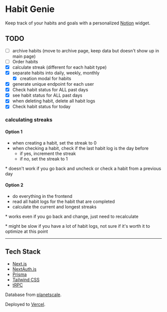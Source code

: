 # Habit Genie

Keep track of your habits and goals with a personalized [Notion](https://www.notion.so/) widget.

## TODO

- [ ] archive habits (move to archive page, keep data but doesn't show up in main page)
- [ ] Order habits
- [x] calculate streak (different for each habit type)
- [x] separate habits into daily, weekly, monthly
  - [x] creation modal for habits
- [x] generate unique endpoint for each user
- [x] Check habit status for ALL past days
- [x] see habit status for ALL past days
- [x] when deleting habit, delete all habit logs
- [x] Check habit status for today

### calculating streaks

#### Option 1

- when creating a habit, set the streak to 0
- when checking a habit, check if the last habit log is the day before
  - if yes, increment the streak
  - if no, set the streak to 1

\* doesn't work if you go back and uncheck or check a habit from a previous day

#### Option 2

- do everything in the frontend
- read all habit logs for the habit that are completed
- calculate the current and longest streaks

\* works even if you go back and change, just need to recalculate

\* might be slow if you have a lot of habit logs, not sure if it's worth it to optimize at this point

---

## Tech Stack

- [Next.js](https://nextjs.org)
- [NextAuth.js](https://next-auth.js.org)
- [Prisma](https://prisma.io)
- [Tailwind CSS](https://tailwindcss.com)
- [tRPC](https://trpc.io)

Database from [planetscale](https://www.planetscale.com/).

Deployed to [Vercel](https://vercel.com).
